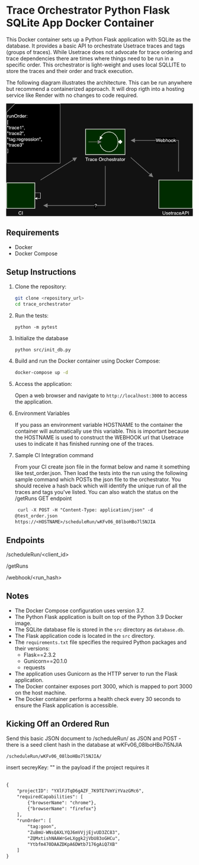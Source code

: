 # Trace Orchestrator Python Flask SQLite App Docker Container

This Docker container sets up a Python Flask application with SQLite as the database. It provides a basic API to orchestrate Usetrace traces and tags (groups of traces). While Usetrace does not advocate for trace ordering and trace dependencies there are times where things need to be run in a specific order. This orchestrator is light-weight and uses local SQLLITE to store the traces and their order and track execution.

The following diagram illustrates the architecture. This can be run anywhere but recommend a containerized approach. It will drop rigth into a hosting service like Render with no changes to code required.

![Trace Orchestration](/orchestration.png)

## Requirements

- Docker
- Docker Compose

## Setup Instructions

1. Clone the repository:

   ```bash
   git clone <repository_url>
   cd trace_orchestrator
   ```
2. Run the tests:

   ```
   python -m pytest
   ```

3. Initialize the database

   ```
   python src/init_db.py
   ```

4. Build and run the Docker container using Docker Compose:

   ```bash
   docker-compose up -d
   ```

5. Access the application:

   Open a web browser and navigate to `http://localhost:3000` to access the  application.

6. Environment Variables

   If you pass an environment variable HOSTNAME to the container the container will automatically use this variable. This is important because the HOSTNAME is used to construct the WEBHOOK url that Usetrace uses to indicate it has finished running one of the traces.

7. Sample CI Integration command

   From your CI create json file in the format below and name it something like test_order.json. Then load the tests into the run using the following sample command which POSTs the json file to the orchestrator. You should receive a hash back which will identify the unique run of all the traces and tags you've listed. You can also watch the status on the /getRuns GET endpoint

   ```
    curl -X POST -H "Content-Type: application/json" -d @test_order.json https://<HOSTNAME>/scheduleRun/wKFv06_08lboHBo7l5NJIA
   ```

## Endpoints

   /scheduleRun/<client_id>

   /getRuns

   /webhook/<run_hash>

## Notes

- The Docker Compose configuration uses version 3.7.
- The Python Flask application is built on top of the Python 3.9 Docker image.
- The SQLite database file is stored in the `src` directory as `database.db`.
- The Flask application code is located in the `src` directory.
- The `requirements.txt` file specifies the required Python packages and their versions:
  - Flask==2.3.2
  - Gunicorn==20.1.0
  - requests
- The application uses Gunicorn as the HTTP server to run the Flask application.
- The Docker container exposes port 3000, which is mapped to port 3000 on the host machine.
- The Docker container performs a health check every 30 seconds to ensure the Flask application is accessible.

## Kicking Off an Ordered Run

Send this basic JSON document to /scheduleRun/<clienthash> as JSON and POST - there is a seed client hash in the database at wKFv06_08lboHBo7l5NJIA

```
/scheduleRun/wKFv06_08lboHBo7l5NJIA/
```
insert secreyKey: "" in the payload if the project requires it

```

{
    "projectID": "YXlFJTqD6gAZF_7K9TE7VmYiYVazGMc6",
    "requiredCapabilities": [
        {"browserName": "chrome"},
        {"browserName": "firefox"}
    ],
    "runOrder": [
        "tag:goon",
        "ZuBmU-WNsQAXLYQJ6mVVjjEjvUD3ZC83",
        "ZQMxtishNAAWrGeLXggk2jVbU83oGHCu",
        "Ytbfm470DAAZDKpA6DWtb7176gAiQ7XB"
    ]
}

```